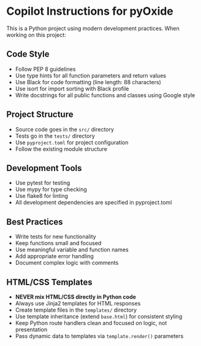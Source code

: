 <!-- Use this file to provide workspace-specific custom instructions to Copilot. For more details, visit https://code.visualstudio.com/docs/copilot/copilot-customization#_use-a-githubcopilotinstructionsmd-file -->

# Copilot Instructions for pyOxide

This is a Python project using modern development practices. When working on this project:

## Code Style
- Follow PEP 8 guidelines
- Use type hints for all function parameters and return values
- Use Black for code formatting (line length: 88 characters)
- Use isort for import sorting with Black profile
- Write docstrings for all public functions and classes using Google style

## Project Structure
- Source code goes in the `src/` directory
- Tests go in the `tests/` directory
- Use `pyproject.toml` for project configuration
- Follow the existing module structure

## Development Tools
- Use pytest for testing
- Use mypy for type checking
- Use flake8 for linting
- All development dependencies are specified in pyproject.toml

## Best Practices
- Write tests for new functionality
- Keep functions small and focused
- Use meaningful variable and function names
- Add appropriate error handling
- Document complex logic with comments

## HTML/CSS Templates
- **NEVER mix HTML/CSS directly in Python code**
- Always use Jinja2 templates for HTML responses
- Create template files in the `templates/` directory
- Use template inheritance (extend `base.html`) for consistent styling
- Keep Python route handlers clean and focused on logic, not presentation
- Pass dynamic data to templates via `template.render()` parameters
